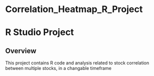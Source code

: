 # Correlation_Heatmap_R_Project
# R Studio Project

## Overview

This project contains R code and analysis related to stock correlation between multiple stocks, in a changable timeframe
